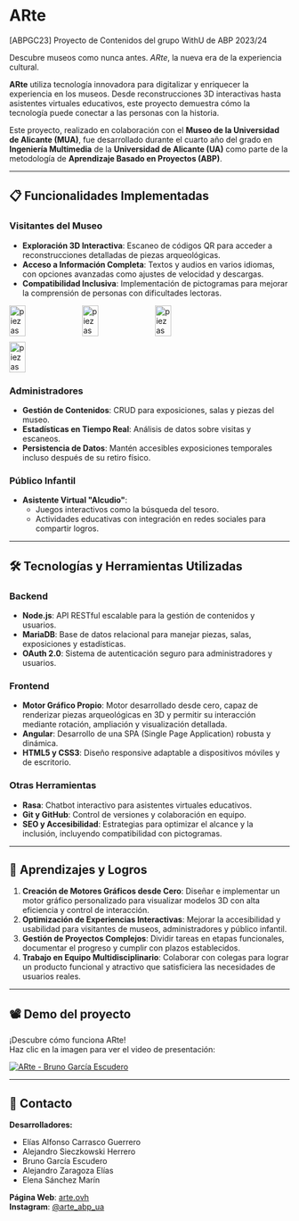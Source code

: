 # ARte

[ABPGC23] Proyecto de Contenidos del grupo WithU de ABP 2023/24

Descubre museos como nunca antes. *ARte*, la nueva era de la experiencia cultural. 

**ARte** utiliza tecnología innovadora para digitalizar y enriquecer la experiencia en los museos. Desde reconstrucciones 3D interactivas hasta asistentes virtuales educativos, este proyecto demuestra cómo la tecnología puede conectar a las personas con la historia.

Este proyecto, realizado en colaboración con el **Museo de la Universidad de Alicante (MUA)**, fue desarrollado durante el cuarto año del grado en **Ingeniería Multimedia** de la **Universidad de Alicante (UA)** como parte de la metodología de **Aprendizaje Basado en Proyectos (ABP)**.

---

## 📋 Funcionalidades Implementadas

### Visitantes del Museo
- **Exploración 3D Interactiva**: Escaneo de códigos QR para acceder a reconstrucciones detalladas de piezas arqueológicas.
- **Acceso a Información Completa**: Textos y audios en varios idiomas, con opciones avanzadas como ajustes de velocidad y descargas.
- **Compatibilidad Inclusiva**: Implementación de pictogramas para mejorar la comprensión de personas con dificultades lectoras.

<div style="display: flex; gap: 10px; flex-wrap: wrap; margin-bottom: 15px;">
  <img src="https://github.com/user-attachments/assets/9e3a9323-abb3-423f-9780-dc863d07d994" alt="piezas" width="24%" />
  <img src="https://github.com/user-attachments/assets/1caba9b6-633d-41db-bff7-bd8402541176" alt="piezas" width="24%" />
  <img src="https://github.com/user-attachments/assets/1a50ee3c-ec45-4fa3-8224-d22b7d7cca77" alt="piezas" width="24%" />
  <img src="https://github.com/user-attachments/assets/b0875edc-6d6b-49e1-a487-a693c6d44ee6" alt="piezas" width="24%" />
</div>

### Administradores
- **Gestión de Contenidos**: CRUD para exposiciones, salas y piezas del museo.
- **Estadísticas en Tiempo Real**: Análisis de datos sobre visitas y escaneos.
- **Persistencia de Datos**: Mantén accesibles exposiciones temporales incluso después de su retiro físico.

### Público Infantil
- **Asistente Virtual "Alcudio"**:
  - Juegos interactivos como la búsqueda del tesoro.
  - Actividades educativas con integración en redes sociales para compartir logros.
 
---

## 🛠️ Tecnologías y Herramientas Utilizadas

### Backend
- **Node.js**: API RESTful escalable para la gestión de contenidos y usuarios.
- **MariaDB**: Base de datos relacional para manejar piezas, salas, exposiciones y estadísticas.
- **OAuth 2.0**: Sistema de autenticación seguro para administradores y usuarios.

### Frontend
- **Motor Gráfico Propio**: Motor desarrollado desde cero, capaz de renderizar piezas arqueológicas en 3D y permitir su interacción mediante rotación, ampliación y visualización detallada.
- **Angular**: Desarrollo de una SPA (Single Page Application) robusta y dinámica.
- **HTML5 y CSS3**: Diseño responsive adaptable a dispositivos móviles y de escritorio.

### Otras Herramientas
- **Rasa**: Chatbot interactivo para asistentes virtuales educativos.
- **Git y GitHub**: Control de versiones y colaboración en equipo.
- **SEO y Accesibilidad**: Estrategias para optimizar el alcance y la inclusión, incluyendo compatibilidad con pictogramas.

---

## 🎯 Aprendizajes y Logros

1. **Creación de Motores Gráficos desde Cero**: Diseñar e implementar un motor gráfico personalizado para visualizar modelos 3D con alta eficiencia y control de interacción.
2. **Optimización de Experiencias Interactivas**: Mejorar la accesibilidad y usabilidad para visitantes de museos, administradores y público infantil.
3. **Gestión de Proyectos Complejos**: Dividir tareas en etapas funcionales, documentar el progreso y cumplir con plazos establecidos.
4. **Trabajo en Equipo Multidisciplinario**: Colaborar con colegas para lograr un producto funcional y atractivo que satisficiera las necesidades de usuarios reales.

---

## 📽️ Demo del proyecto  

¡Descubre cómo funciona ARte!  
Haz clic en la imagen para ver el video de presentación:  

[![ARte - Bruno García Escudero](https://img.youtube.com/vi/-byk7npR5nE/0.jpg)](https://www.youtube.com/watch?v=-byk7npR5nE)

---

## 📧 Contacto

**Desarrolladores:**
- Elías Alfonso Carrasco Guerrero  
- Alejandro Sieczkowski Herrero  
- Bruno García Escudero  
- Alejandro Zaragoza Elías  
- Elena Sánchez Marín  

**Página Web**: [arte.ovh](https://arte.ovh)  
**Instagram**: [@arte_abp_ua](https://instagram.com/arte_abp_ua)  


  


